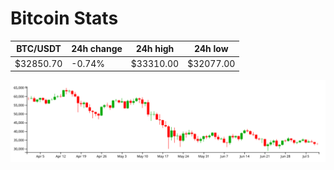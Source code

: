 # Bitcoin Stats

BTC/USDT|24h change|24h high|24h low|
|---|---|---|---|
|$32850.70|-0.74%|$33310.00|$32077.00|

<img src="./chart.svg">

